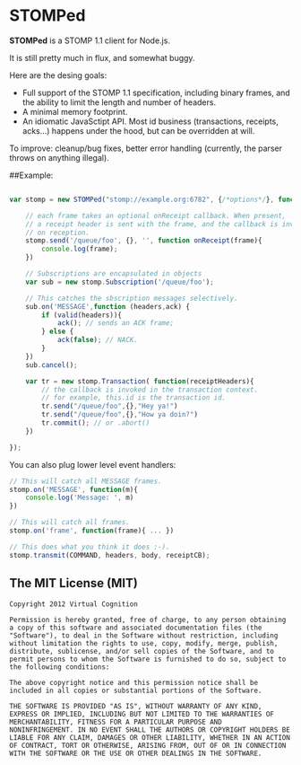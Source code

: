 # STOMPed

**STOMPed** is a STOMP 1.1 client for Node.js.

It is still pretty much in flux, and somewhat buggy. 

Here are the desing goals:

* Full support of the STOMP 1.1 specification, including binary frames, and the ability to limit the length and number of headers.
* A minimal memory footprint.
* An idiomatic JavaSctipt API. Most id business (transactions, receipts, acks...) happens under the hood, but can be overridden at will.

To improve: cleanup/bug fixes, better error handling (currently, the parser throws on anything illegal).

##Example:

```JavaScript

var stomp = new STOMPed("stomp://example.org:6782", {/*options*/}, function (headers) {

    // each frame takes an optional onReceipt callback. When present, 
    // a receipt header is sent with the frame, and the callback is invoked
    // on reception.
    stomp.send('/queue/foo', {}, '', function onReceipt(frame){
        console.log(frame);
    })

    // Subscriptions are encapsulated in objects
    var sub = new stomp.Subscription('/queue/foo');

    // This catches the sbscription messages selectively.
    sub.on('MESSAGE',function (headers,ack) {
        if (valid(headers)){
            ack(); // sends an ACK frame;
        } else {
            ack(false); // NACK.
        }
    })
    sub.cancel();

    var tr = new stomp.Transaction( function(receiptHeaders){
        // the callback is invoked in the transaction context.
        // for example, this.id is the transaction id.
        tr.send("/queue/foo",{},"Hey ya!")
        tr.send("/queue/foo",{},"How ya doin?")
        tr.commit(); // or .abort()
    })

});
```

You can also plug lower level event handlers:

```JavaScript
// This will catch all MESSAGE frames.
stomp.on('MESSAGE', function(m){
    console.log('Message: ', m)
})

// This will catch all frames.
stomp.on('frame', function(frame){ ... })

// This does what you think it does :-).
stomp.transmit(COMMAND, headers, body, receiptCB);

```

## The MIT License (MIT)

```
Copyright 2012 Virtual Cognition

Permission is hereby granted, free of charge, to any person obtaining
a copy of this software and associated documentation files (the
"Software"), to deal in the Software without restriction, including
without limitation the rights to use, copy, modify, merge, publish,
distribute, sublicense, and/or sell copies of the Software, and to
permit persons to whom the Software is furnished to do so, subject to
the following conditions:

The above copyright notice and this permission notice shall be
included in all copies or substantial portions of the Software.

THE SOFTWARE IS PROVIDED "AS IS", WITHOUT WARRANTY OF ANY KIND,
EXPRESS OR IMPLIED, INCLUDING BUT NOT LIMITED TO THE WARRANTIES OF
MERCHANTABILITY, FITNESS FOR A PARTICULAR PURPOSE AND
NONINFRINGEMENT. IN NO EVENT SHALL THE AUTHORS OR COPYRIGHT HOLDERS BE
LIABLE FOR ANY CLAIM, DAMAGES OR OTHER LIABILITY, WHETHER IN AN ACTION
OF CONTRACT, TORT OR OTHERWISE, ARISING FROM, OUT OF OR IN CONNECTION
WITH THE SOFTWARE OR THE USE OR OTHER DEALINGS IN THE SOFTWARE.
```